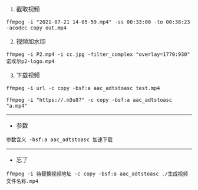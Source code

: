 <font face="Simsun" size=3>


1. 截取视频
~~~
ffmpeg -i "2021-07-21 14-05-59.mp4" -ss 00:33:00 -to 00:38:23 -acodec copy out.mp4
~~~
2. 视频加水印
~~~
ffmpeg -i P2.mp4 -i cc.jpg -filter_complex "overlay=1770:930" 诺埃尔p2-logo.mp4
~~~
3. 下载视频 
~~~
ffmpeg -i url -c copy -bsf:a aac_adtstoasc test.mp4

ffmpeg -i "https://.m3u8?" -c copy -bsf:a aac_adtstoasc "a.mp4"
~~~

---
- 参数
~~~
参数含义 -bsf:a aac_adtstoasc 加速下载
~~~


---

- 忘了
~~~
ffmpeg -i 待替换视频地址 -c copy -bsf:a aac_adtstoasc ./生成视频文件名称.mp4
~~~

</font>